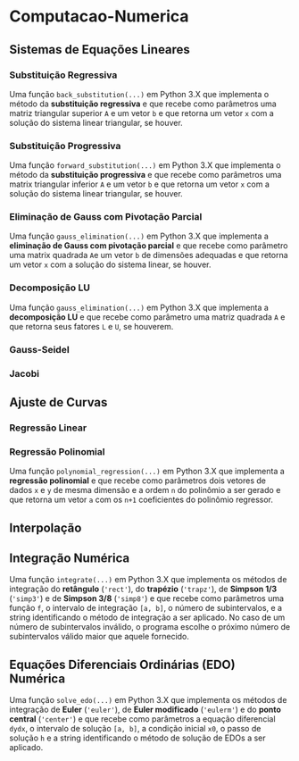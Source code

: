 # Computacao-Numerica

## Sistemas de Equações Lineares
### Substituição Regressiva
Uma função ```back_substitution(...)``` em Python 3.X que implementa o método da **substituição regressiva** e que recebe como parâmetros uma matriz triangular superior ```A``` e um vetor ```b``` e que retorna um vetor ```x``` com a solução do sistema linear triangular, se houver.
### Substituição Progressiva
Uma função ```forward_substitution(...)``` em Python 3.X que implementa o método da **substituição progressiva** e que recebe como parâmetros uma matrix triangular inferior ```A``` e um vetor ```b``` e que retorna um vetor ```x``` com a solução do sistema linear triangular, se houver.
### Eliminação de Gauss com Pivotação Parcial
Uma função ```gauss_elimination(...)``` em Python 3.X que implementa a **eliminação de Gauss com pivotação parcial** e que recebe como parâmetro uma matrix  quadrada ```A```e um vetor ```b``` de dimensões adequadas e que retorna um vetor ```x``` com a solução do sistema linear, se houver.
### Decomposição LU
Uma função ```gauss_elimination(...)``` em Python 3.X que implementa a **decomposição LU** e que recebe como parâmetro uma matriz  quadrada ```A``` e que retorna seus fatores ```L``` e ```U```, se houverem.
### Gauss-Seidel
### Jacobi

## Ajuste de Curvas
### Regressão Linear
### Regressão Polinomial
Uma função ```polynomial_regression(...)``` em Python 3.X que implementa a **regressão polinomial** e que recebe como parâmetros dois vetores de dados ```x``` e ```y``` de mesma dimensão e a ordem ```n``` do polinômio a ser gerado e que retorna um vetor ```a``` com os ```n+1``` coeficientes do polinômio regressor.
## Interpolação

## Integração Numérica
Uma função ```integrate(...)``` em Python 3.X que implementa os métodos de integração do **retângulo** (```'rect'```), do **trapézio** (```'trapz'```), de **Simpson 1/3** (```'simp3'```) e de **Simpson 3/8** (```'simp8'```) e que recebe como parâmetros uma função ```f```, o intervalo de integração ```[a, b]```, o número de subintervalos, e a string identificando o método de integração a ser aplicado. No caso de um número de subintervalos inválido, o programa escolhe o próximo número de subintervalos válido maior que aquele fornecido. 

## Equações Diferenciais Ordinárias (EDO) Numérica 
Uma função ```solve_edo(...)``` em Python 3.X que implementa os métodos de integração de **Euler** (```'euler'```), de **Euler modificado** (```'eulerm'```) e do **ponto central** (```'center'```) e que recebe como parâmetros a equação diferencial ```dydx```, o intervalo de solução ```[a, b]```, a condição inicial ```x0```, o passo de solução ```h``` e a string identificando o método de solução de EDOs a ser aplicado.
